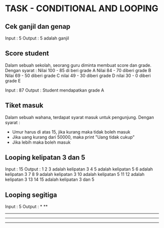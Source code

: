 # TASK - CONDITIONAL AND LOOPING

## Cek ganjil dan genap

Input : 5
Output : 5 adalah ganjil

## Score student

Dalam sebuah sekolah, seorang guru diminta membuat score dan grade. Dengan syarat :
Nilai 100 - 85 di beri grade A
Nilai 84 - 70 diberi grade B
Nilai 69 - 50  diberi grade C
nilai 49 - 30 diberi grade D
nilai 30 - 0 diberi grade E

Input : 87
Output : Student mendapatkan grade A

## Tiket masuk 

Dalam sebuah wahana, terdapat syarat masuk untuk pengunjung. Dengan syarat :
- Umur harus di atas 15, jika kurang maka tidak boleh masuk
- Jika uang kurang dari 50000, maka print "Uang tidak cukup"
- Jika lebih maka boleh masuk

## Looping kelipatan 3 dan 5

Input : 15
Output :
1
2
3 adalah kelipatan 3
4
5 adalah kelipatan 5
6 adalah kelipatan 3
7
8
9 adalah kelipatan 3
10 adalah kelipatan 5
11
12 adalah kelipatan 3
13
14
15 adalah kelipatan 3 dan 5

## Looping segitiga

Input : 5
Output :
*
**
***
****
*****